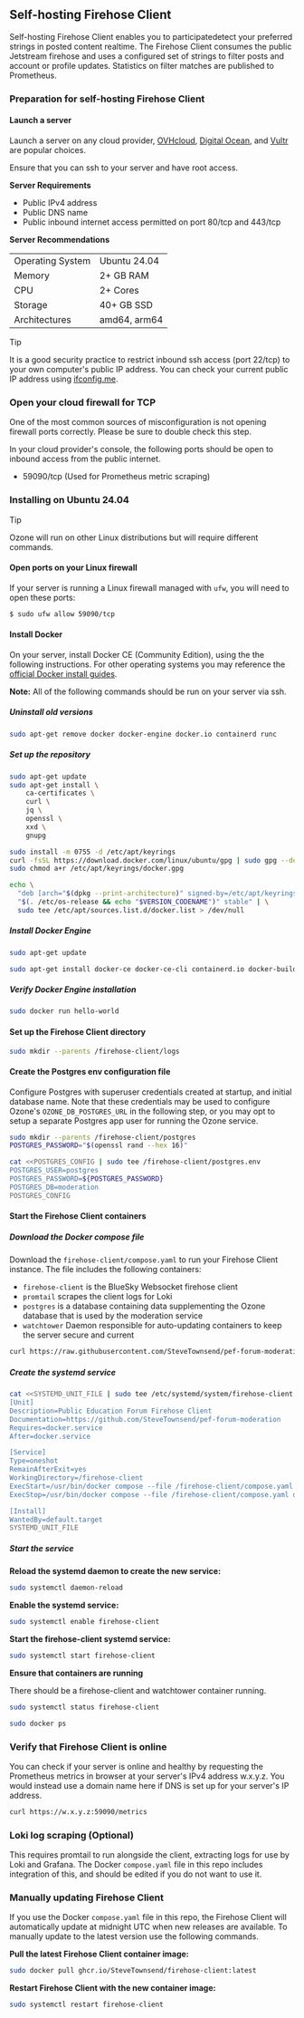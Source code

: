 ## Self-hosting Firehose Client

Self-hosting Firehose Client enables you to participatedetect your preferred strings in posted content realtime. The Firehose Client consumes the public Jetstream firehose and uses a configured set of strings to filter posts and account or profile updates. Statistics on filter matches are published to Prometheus.

### Preparation for self-hosting Firehose Client

#### Launch a server

Launch a server on any cloud provider, [OVHcloud](https://us.ovhcloud.com/vps/), [Digital Ocean](https://digitalocean.com/), and [Vultr](https://vultr.com/) are popular choices.

Ensure that you can ssh to your server and have root access.

**Server Requirements**

- Public IPv4 address
- Public DNS name
- Public inbound internet access permitted on port 80/tcp and 443/tcp

**Server Recommendations**

|                  |              |
| ---------------- | ------------ |
| Operating System | Ubuntu 24.04 |
| Memory           | 2+ GB RAM    |
| CPU              | 2+ Cores     |
| Storage          | 40+ GB SSD   |
| Architectures    | amd64, arm64 |

> [!TIP]
> It is a good security practice to restrict inbound ssh access (port 22/tcp) to your own computer's public IP address. You can check your current public IP address using [ifconfig.me](https://ifconfig.me/).

### Open your cloud firewall for TCP

One of the most common sources of misconfiguration is not opening firewall ports correctly. Please be sure to double check this step.

In your cloud provider's console, the following ports should be open to inbound access from the public internet.

- 59090/tcp (Used for Prometheus metric scraping)

### Installing on Ubuntu 24.04

> [!TIP]
> Ozone will run on other Linux distributions but will require different commands.

#### Open ports on your Linux firewall

If your server is running a Linux firewall managed with `ufw`, you will need to open these ports:

```bash
$ sudo ufw allow 59090/tcp
```

#### Install Docker

On your server, install Docker CE (Community Edition), using the the following instructions. For other operating systems you may reference the [official Docker install guides](https://docs.docker.com/engine/install/).

**Note:** All of the following commands should be run on your server via ssh.

##### Uninstall old versions

```bash
sudo apt-get remove docker docker-engine docker.io containerd runc
```

##### Set up the repository

```bash
sudo apt-get update
sudo apt-get install \
    ca-certificates \
    curl \
    jq \
    openssl \
    xxd \
    gnupg
```

```bash
sudo install -m 0755 -d /etc/apt/keyrings
curl -fsSL https://download.docker.com/linux/ubuntu/gpg | sudo gpg --dearmor -o /etc/apt/keyrings/docker.gpg
sudo chmod a+r /etc/apt/keyrings/docker.gpg
```

```bash
echo \
  "deb [arch="$(dpkg --print-architecture)" signed-by=/etc/apt/keyrings/docker.gpg] https://download.docker.com/linux/ubuntu \
  "$(. /etc/os-release && echo "$VERSION_CODENAME")" stable" | \
  sudo tee /etc/apt/sources.list.d/docker.list > /dev/null
```

##### Install Docker Engine

```bash
sudo apt-get update
```

```bash
sudo apt-get install docker-ce docker-ce-cli containerd.io docker-buildx-plugin docker-compose-plugin
```

##### Verify Docker Engine installation

```bash
sudo docker run hello-world
```

#### Set up the Firehose Client directory

```bash
sudo mkdir --parents /firehose-client/logs
```
#### Create the Postgres env configuration file

Configure Postgres with superuser credentials created at startup, and initial database name. Note that these credentials may be used to configure Ozone's `OZONE_DB_POSTGRES_URL` in the following step, or you may opt to setup a separate Postgres app user for running the Ozone service.

```bash
sudo mkdir --parents /firehose-client/postgres
POSTGRES_PASSWORD="$(openssl rand --hex 16)"

cat <<POSTGRES_CONFIG | sudo tee /firehose-client/postgres.env
POSTGRES_USER=postgres
POSTGRES_PASSWORD=${POSTGRES_PASSWORD}
POSTGRES_DB=moderation
POSTGRES_CONFIG
```

#### Start the Firehose Client containers

##### Download the Docker compose file

Download the `firehose-client/compose.yaml` to run your Firehose Client instance. The file includes the following containers:

- `firehose-client` is the BlueSky Websocket firehose client
- `promtail` scrapes the client logs for Loki
- `postgres` is a database containing data supplementing the Ozone database that is used by the moderation service
- `watchtower` Daemon responsible for auto-updating containers to keep the server secure and current

```bash
curl https://raw.githubusercontent.com/SteveTownsend/pef-forum-moderation/main/firehose-client/compose.yaml | sudo tee /firehose-client/compose.yaml
```

##### Create the systemd service

```bash
cat <<SYSTEMD_UNIT_FILE | sudo tee /etc/systemd/system/firehose-client.service
[Unit]
Description=Public Education Forum Firehose Client
Documentation=https://github.com/SteveTownsend/pef-forum-moderation
Requires=docker.service
After=docker.service

[Service]
Type=oneshot
RemainAfterExit=yes
WorkingDirectory=/firehose-client
ExecStart=/usr/bin/docker compose --file /firehose-client/compose.yaml up --detach
ExecStop=/usr/bin/docker compose --file /firehose-client/compose.yaml down

[Install]
WantedBy=default.target
SYSTEMD_UNIT_FILE
```

##### Start the service

**Reload the systemd daemon to create the new service:**

```bash
sudo systemctl daemon-reload
```

**Enable the systemd service:**

```bash
sudo systemctl enable firehose-client
```

**Start the firehose-client systemd service:**

```bash
sudo systemctl start firehose-client
```

**Ensure that containers are running**

There should be a firehose-client and watchtower container running.

```bash
sudo systemctl status firehose-client
```

```bash
sudo docker ps
```

### Verify that Firehose Client is online

You can check if your server is online and healthy by requesting the Prometheus metrics in browser at your server's IPv4 address w.x.y.z. You would instead use a domain name here if DNS is set up for your server's IP address.

```bash
curl https://w.x.y.z:59090/metrics
```

### Loki log scraping (Optional) ###

This requires promtail to run alongside the client, extracting logs for use by Loki and Grafana. The Docker `compose.yaml` file in this repo includes integration of this, and should be edited if you do not want to use it.

### Manually updating Firehose Client

If you use the Docker `compose.yaml` file in this repo, the Firehose Client will automatically update at midnight UTC when new releases are available. To manually update to the latest version use the following commands.

**Pull the latest Firehose Client container image:**

```bash
sudo docker pull ghcr.io/SteveTownsend/firehose-client:latest
```

**Restart Firehose Client with the new container image:**

```bash
sudo systemctl restart firehose-client
```
